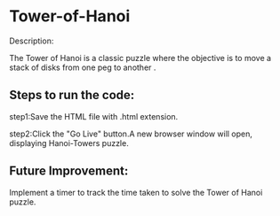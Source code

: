 # Tower-of-Hanoi
Description:

The Tower of Hanoi is a classic puzzle where the objective is to move a stack of disks from one peg to another .

## Steps to run the code:

step1:Save the HTML file with .html extension.

step2:Click the "Go Live" button.A new browser window will open, displaying Hanoi-Towers puzzle.

## Future Improvement:

Implement a timer to track the time taken to solve the Tower of Hanoi puzzle.
